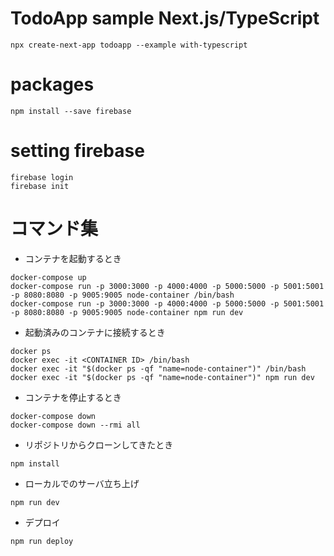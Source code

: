 # TodoApp sample Next.js/TypeScript

```
npx create-next-app todoapp --example with-typescript
```

# packages

```
npm install --save firebase
```

# setting firebase

```
firebase login
firebase init
```

# コマンド集

- コンテナを起動するとき

```
docker-compose up
docker-compose run -p 3000:3000 -p 4000:4000 -p 5000:5000 -p 5001:5001 -p 8080:8080 -p 9005:9005 node-container /bin/bash
docker-compose run -p 3000:3000 -p 4000:4000 -p 5000:5000 -p 5001:5001 -p 8080:8080 -p 9005:9005 node-container npm run dev
```

- 起動済みのコンテナに接続するとき

```
docker ps
docker exec -it <CONTAINER ID> /bin/bash
docker exec -it "$(docker ps -qf "name=node-container")" /bin/bash
docker exec -it "$(docker ps -qf "name=node-container")" npm run dev
```

- コンテナを停止するとき

```
docker-compose down
docker-compose down --rmi all
```

- リポジトリからクローンしてきたとき

```
npm install
```

- ローカルでのサーバ立ち上げ

```
npm run dev
```

- デプロイ

```
npm run deploy
```

